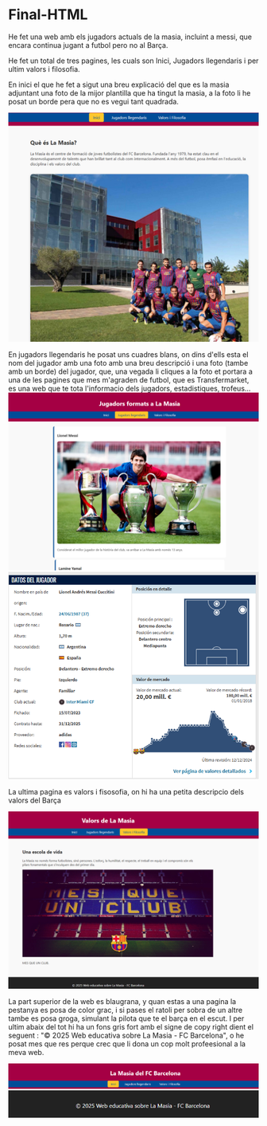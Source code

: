 # Final-HTML

He fet una web amb els jugadors actuals de la masia, incluint a messi, que encara continua jugant a futbol pero no al Barça.

He fet un total de tres pagines, les cuals son Inici, Jugadors llegendaris i per ultim valors i filosofia. 

En inici el que he fet a sigut una breu explicació del que es la masia adjuntant una foto de la mijor plantilla que ha tingut la masia, a la foto li he posat un borde pera que no es vegui tant quadrada. 

<img src="1.png">

En jugadors llegendaris he posat uns cuadres blans, on dins d'ells esta el nom del jugador amb una foto amb una breu descripció i una foto (tambe amb un borde) del jugador, que, una vegada li cliques a la foto et portara a una de les pagines que mes m'agraden de futbol, que es Transfermarket, es una web que te tota l'informacio dels jugadors, estadistiques, trofeus...
<img src="2.png">
<img src="4.png">

La ultima pagina es valors i fisosofia, on hi ha una petita descripcio dels valors del Barça

<img src="3.png">

La part superior de la web es blaugrana, y quan estas a una pagina la pestanya es posa de color grac, i si pases el ratoli per sobra de un altre tambe es posa groga, simulant la pilota que te el barça en el escut. I per ultim abaix del tot hi ha un fons gris fort amb el signe de copy right dient el seguent : "© 2025 Web educativa sobre La Masia - FC Barcelona", o he posat mes que res perque crec que li dona un cop molt profeesional a la meva web.

<img src="5.png">
<img src="6.png">
